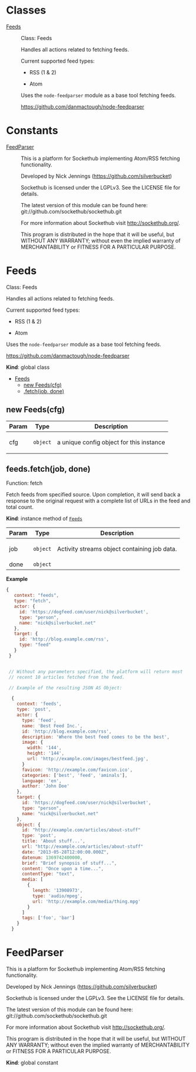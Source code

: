 # Classes

<dl>
<dt><a href="#Feeds">Feeds</a></dt>
<dd><p>Class: Feeds</p>
<p>Handles all actions related to fetching feeds.</p>
<p>Current supported feed types:</p>
<ul>
<li><p>RSS (1 &amp; 2)</p>
</li>
<li><p>Atom</p>
</li>
</ul>
<p>Uses the <code>node-feedparser</code> module as a base tool fetching feeds.</p>
<p><a href="https://github.com/danmactough/node-feedparser">https://github.com/danmactough/node-feedparser</a></p>
</dd>
</dl>

# Constants

<dl>
<dt><a href="#FeedParser">FeedParser</a></dt>
<dd><p>This is a platform for Sockethub implementing Atom/RSS fetching functionality.</p>
<p>Developed by Nick Jennings (<a href="https://github.com/silverbucket">https://github.com/silverbucket</a>)</p>
<p>Sockethub is licensed under the LGPLv3.
See the LICENSE file for details.</p>
<p>The latest version of this module can be found here:
  git://github.com/sockethub/sockethub.git</p>
<p>For more information about Sockethub visit <a href="http://sockethub.org/">http://sockethub.org/</a>.</p>
<p>This program is distributed in the hope that it will be useful,
but WITHOUT ANY WARRANTY; without even the implied warranty of
MERCHANTABILITY or FITNESS FOR A PARTICULAR PURPOSE.</p>
</dd>
</dl>

<a name="Feeds"></a>

# Feeds
Class: Feeds

Handles all actions related to fetching feeds.

Current supported feed types:

- RSS (1 & 2)

- Atom

Uses the `node-feedparser` module as a base tool fetching feeds.

https://github.com/danmactough/node-feedparser

**Kind**: global class  

* [Feeds](#Feeds)
    * [new Feeds(cfg)](#new_Feeds_new)
    * [.fetch(job, done)](#Feeds+fetch)

<a name="new_Feeds_new"></a>

## new Feeds(cfg)
<table>
  <thead>
    <tr>
      <th>Param</th><th>Type</th><th>Description</th>
    </tr>
  </thead>
  <tbody>
<tr>
    <td>cfg</td><td><code>object</code></td><td><p>a unique config object for this instance</p>
</td>
    </tr>  </tbody>
</table>

<a name="Feeds+fetch"></a>

## feeds.fetch(job, done)
Function: fetch

Fetch feeds from specified source. Upon completion, it will send back a
response to the original request with a complete list of URLs in the feed
and total count.

**Kind**: instance method of [<code>Feeds</code>](#Feeds)  
<table>
  <thead>
    <tr>
      <th>Param</th><th>Type</th><th>Description</th>
    </tr>
  </thead>
  <tbody>
<tr>
    <td>job</td><td><code>object</code></td><td><p>Activity streams object containing job data.</p>
</td>
    </tr><tr>
    <td>done</td><td><code>object</code></td><td></td>
    </tr>  </tbody>
</table>

**Example**  
```js
{
   context: "feeds",
   type: "fetch",
   actor: {
     id: 'https://dogfeed.com/user/nick@silverbucket',
     type: "person",
     name: "nick@silverbucket.net"
   },
   target: {
     id: 'http://blog.example.com/rss',
     type: "feed"
   }
 }


 // Without any parameters specified, the platform will return most
 // recent 10 articles fetched from the feed.

 // Example of the resulting JSON AS Object:

  {
    context: 'feeds',
    type: 'post',
    actor: {
      type: 'feed',
      name: 'Best Feed Inc.',
      id: 'http://blog.example.com/rss',
      description: 'Where the best feed comes to be the best',
      image: {
        width: '144',
        height: '144',
        url: 'http://example.com/images/bestfeed.jpg',
      }
      favicon: 'http://example.com/favicon.ico',
      categories: ['best', 'feed', 'aminals'],
      language: 'en',
      author: 'John Doe'
    },
    target: {
      id: 'https://dogfeed.com/user/nick@silverbucket',
      type: "person",
      name: "nick@silverbucket.net"
    },
    object: {
      id: "http://example.com/articles/about-stuff"
      type: 'post',
      title: 'About stuff...',
      url: "http://example.com/articles/about-stuff"
      date: "2013-05-28T12:00:00.000Z",
      datenum: 1369742400000,
      brief: "Brief synopsis of stuff...",
      content: "Once upon a time...",
      contentType: "text",
      media: [
        {
          length: '13908973',
          type: 'audio/mpeg',
          url: 'http://example.com/media/thing.mpg'
        }
      ]
      tags: ['foo', 'bar']
    }
  }
```
<a name="FeedParser"></a>

# FeedParser
This is a platform for Sockethub implementing Atom/RSS fetching functionality.

Developed by Nick Jennings (https://github.com/silverbucket)

Sockethub is licensed under the LGPLv3.
See the LICENSE file for details.

The latest version of this module can be found here:
  git://github.com/sockethub/sockethub.git

For more information about Sockethub visit http://sockethub.org/.

This program is distributed in the hope that it will be useful,
but WITHOUT ANY WARRANTY; without even the implied warranty of
MERCHANTABILITY or FITNESS FOR A PARTICULAR PURPOSE.

**Kind**: global constant  
